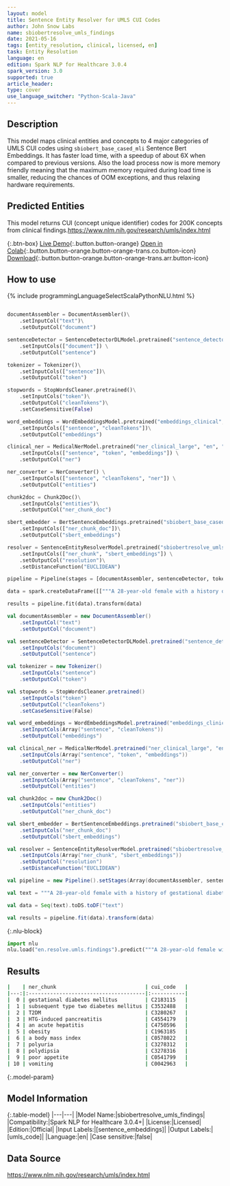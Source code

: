 ```yaml
---
layout: model
title: Sentence Entity Resolver for UMLS CUI Codes
author: John Snow Labs
name: sbiobertresolve_umls_findings
date: 2021-05-16
tags: [entity_resolution, clinical, licensed, en]
task: Entity Resolution
language: en
edition: Spark NLP for Healthcare 3.0.4
spark_version: 3.0
supported: true
article_header:
type: cover
use_language_switcher: "Python-Scala-Java"
---
```


## Description

This model maps clinical entities and concepts to 4 major categories of UMLS CUI codes using `sbiobert_base_cased_mli` Sentence Bert Embeddings. It has faster load time, with a speedup of about 6X when compared to previous versions. Also the load process now is more memory friendly meaning that the maximum memory required during load time is smaller, reducing the chances of OOM exceptions, and thus relaxing hardware requirements.

## Predicted Entities

This model returns CUI (concept unique identifier) codes for 200K concepts from clinical findings.https://www.nlm.nih.gov/research/umls/index.html

{:.btn-box}
[Live Demo](http://nlp.johnsnowlabs.com/demo){:.button.button-orange}
[Open in Colab](https://colab.research.google.com/github/JohnSnowLabs/spark-nlp-workshop/blob/master/tutorials/Certification_Trainings/Healthcare/3.Clinical_Entity_Resolvers.ipynb){:.button.button-orange.button-orange-trans.co.button-icon}
[Download](https://s3.amazonaws.com/auxdata.johnsnowlabs.com/clinical/models/sbiobertresolve_umls_findings_en_3.0.4_3.0_1621189546348.zip){:.button.button-orange.button-orange-trans.arr.button-icon}

## How to use



<div class="tabs-box" markdown="1">
{% include programmingLanguageSelectScalaPythonNLU.html %}

```python

documentAssembler = DocumentAssembler()\
	.setInputCol("text")\
	.setOutputCol("document")

sentenceDetector = SentenceDetectorDLModel.pretrained("sentence_detector_dl_healthcare", "en", "clinical/models") \
	.setInputCols(["document"]) \
	.setOutputCol("sentence")

tokenizer = Tokenizer()\
	.setInputCols(["sentence"])\
	.setOutputCol("token")

stopwords = StopWordsCleaner.pretrained()\
    .setInputCols("token")\
    .setOutputCol("cleanTokens")\
    .setCaseSensitive(False)

word_embeddings = WordEmbeddingsModel.pretrained("embeddings_clinical", "en", "clinical/models")\
    .setInputCols(["sentence", "cleanTokens"])\
    .setOutputCol("embeddings")

clinical_ner = MedicalNerModel.pretrained("ner_clinical_large", "en", "clinical/models") \
    .setInputCols(["sentence", "token", "embeddings"]) \
    .setOutputCol("ner")

ner_converter = NerConverter() \
    .setInputCols(["sentence", "cleanTokens", "ner"]) \
    .setOutputCol("entities")

chunk2doc = Chunk2Doc()\
    .setInputCols("entities")\
    .setOutputCol("ner_chunk_doc")

sbert_embedder = BertSentenceEmbeddings.pretrained("sbiobert_base_cased_mli",'en','clinical/models')\
    .setInputCols(["ner_chunk_doc"])\
    .setOutputCol("sbert_embeddings")

resolver = SentenceEntityResolverModel.pretrained("sbiobertresolve_umls_findings","en", "clinical/models") \
    .setInputCols(["ner_chunk", "sbert_embeddings"]) \
    .setOutputCol("resolution")\
    .setDistanceFunction("EUCLIDEAN")

pipeline = Pipeline(stages = [documentAssembler, sentenceDetector, tokenizer, stopwords, word_embeddings, clinical_ner, ner_converter, chunk2doc, sbert_embedder, resolver])

data = spark.createDataFrame([["""A 28-year-old female with a history of gestational diabetes mellitus diagnosed eight years prior to presentation and subsequent type two diabetes mellitus (T2DM), one prior episode of HTG-induced pancreatitis three years prior to presentation, associated with an acute hepatitis, and obesity with a body mass index (BMI) of 33.5 kg/m2, presented with a one-week history of polyuria, polydipsia, poor appetite, and vomiting."""]]).toDF("text")

results = pipeline.fit(data).transform(data)
```

```scala
val documentAssembler = new DocumentAssembler()
	.setInputCol("text")
	.setOutputCol("document")

val sentenceDetector = SentenceDetectorDLModel.pretrained("sentence_detector_dl_healthcare", "en", "clinical/models")
	.setInputCols("document")
	.setOutputCol("sentence")

val tokenizer = new Tokenizer()
	.setInputCols("sentence")
	.setOutputCol("token")

val stopwords = StopWordsCleaner.pretrained()
    .setInputCols("token")
    .setOutputCol("cleanTokens")
    .setCaseSensitive(False)

val word_embeddings = WordEmbeddingsModel.pretrained("embeddings_clinical", "en", "clinical/models")
    .setInputCols(Array("sentence", "cleanTokens"))
    .setOutputCol("embeddings")

val clinical_ner = MedicalNerModel.pretrained("ner_clinical_large", "en", "clinical/models")
    .setInputCols(Array("sentence", "token", "embeddings"))
    .setOutputCol("ner")

val ner_converter = new NerConverter()
    .setInputCols(Array("sentence", "cleanTokens", "ner"))
    .setOutputCol("entities")

val chunk2doc = new Chunk2Doc()
    .setInputCols("entities")
    .setOutputCol("ner_chunk_doc")

val sbert_embedder = BertSentenceEmbeddings.pretrained("sbiobert_base_cased_mli",'en','clinical/models')
    .setInputCols("ner_chunk_doc")
    .setOutputCol("sbert_embeddings")

val resolver = SentenceEntityResolverModel.pretrained("sbiobertresolve_umls_findings","en", "clinical/models")
    .setInputCols(Array("ner_chunk", "sbert_embeddings"))
    .setOutputCol("resolution")
    .setDistanceFunction("EUCLIDEAN")

val pipeline = new Pipeline().setStages(Array(documentAssembler, sentenceDetector, tokenizer, stopwords, word_embeddings, clinical_ner, ner_converter, chunk2doc, sbert_embedder, resolver))

val text = """A 28-year-old female with a history of gestational diabetes mellitus diagnosed eight years prior to presentation and subsequent type two diabetes mellitus (T2DM), one prior episode of HTG-induced pancreatitis three years prior to presentation, associated with an acute hepatitis, and obesity with a body mass index (BMI) of 33.5 kg/m2, presented with a one-week history of polyuria, polydipsia, poor appetite, and vomiting."""

val data = Seq(text).toDS.toDF("text")

val results = pipeline.fit(data).transform(data)

```

{:.nlu-block}

```python
import nlu
nlu.load("en.resolve.umls.findings").predict("""A 28-year-old female with a history of gestational diabetes mellitus diagnosed eight years prior to presentation and subsequent type two diabetes mellitus (T2DM), one prior episode of HTG-induced pancreatitis three years prior to presentation, associated with an acute hepatitis, and obesity with a body mass index (BMI) of 33.5 kg/m2, presented with a one-week history of polyuria, polydipsia, poor appetite, and vomiting.""")
```

</div>

## Results

```bash
|    | ner_chunk                             | cui_code   |
|---:|:--------------------------------------|:-----------|
|  0 | gestational diabetes mellitus         | C2183115   |
|  1 | subsequent type two diabetes mellitus | C3532488   |
|  2 | T2DM                                  | C3280267   |
|  3 | HTG-induced pancreatitis              | C4554179   |
|  4 | an acute hepatitis                    | C4750596   |
|  5 | obesity                               | C1963185   |
|  6 | a body mass index                     | C0578022   |
|  7 | polyuria                              | C3278312   |
|  8 | polydipsia                            | C3278316   |
|  9 | poor appetite                         | C0541799   |
| 10 | vomiting                              | C0042963   |
```

{:.model-param}
## Model Information

{:.table-model}
|---|---|
|Model Name:|sbiobertresolve_umls_findings|
|Compatibility:|Spark NLP for Healthcare 3.0.4+|
|License:|Licensed|
|Edition:|Official|
|Input Labels:|[sentence_embeddings]|
|Output Labels:|[umls_code]|
|Language:|en|
|Case sensitive:|false|

## Data Source

https://www.nlm.nih.gov/research/umls/index.html